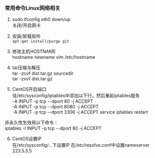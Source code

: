 ### 常用命令Linux网络相关


1. sudo ifconfig eth0 down/up  
关闭/开启网卡

2. 安装/卸载软件  
```apt-get install/purge git```

3. 修改主机HOSTNAME  
hostname newname
vim /etc/hostname

4. tar压缩与解压  
tar -zcvf dist.tar.gz sourcedir  
tar -zxvf dist.tar.gz  

5. CentOS开启端口  
往/etc/sysconfig/iptables中添加以下行，然后重起iptables服务  
-A INPUT -p tcp --dport 80 -j ACCEPT  
-A INPUT -p tcp --dport 8080 -j ACCEPT  
-A INPUT -p tcp --dport 3306 -j ACCEPT 
service iptables restart  

非永久性生效用以下命令：  
iptables -I INPUT -p tcp --dport 80 -j ACCEPT  

6. CentOS设置IP  
在/etc/sysconfig/...下设置IP
在/etc/resolve.conf中设置nameserver 223.5.5.5  







